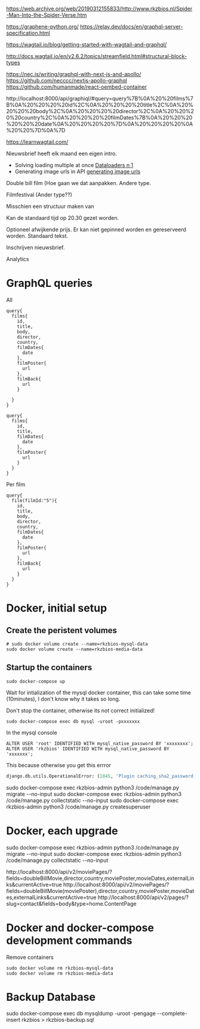 https://web.archive.org/web/20190312155833/http://www.rkzbios.nl/Spider-Man-Into-the-Spider-Verse.htm

https://graphene-python.org/
https://relay.dev/docs/en/graphql-server-specification.html

https://wagtail.io/blog/getting-started-with-wagtail-and-graphql/

http://docs.wagtail.io/en/v2.6.2/topics/streamfield.html#structural-block-types

https://nec.is/writing/graphql-with-next-js-and-apollo/
https://github.com/necccc/nextjs-apollo-graphql
https://github.com/humanmade/react-oembed-container

http://localhost:8000/api/graphiql/#query=query%7B%0A%20%20films%7B%0A%20%20%20%20id%2C%0A%20%20%20%20title%2C%0A%20%20%20%20body%2C%0A%20%20%20%20director%2C%0A%20%20%20%20country%2C%0A%20%20%20%20filmDates%7B%0A%20%20%20%20%20%20date%0A%20%20%20%20%7D%0A%20%20%20%20%0A%20%20%7D%0A%7D


https://learnwagtail.com/

Nieuwsbrief heeft elk maand een eigen intro.
* Solving loading multiple at once [Dataloaders n 1](
https://apirobot.me/posts/django-graphql-solving-n-1-problem-using-dataloaders)
* Generating image urls in API [generating image urls](https://stackoverflow.com/questions/45732594/wagtail-getting-generating-image-urls-from-json-api-or-directly)

Double  bill film (Hoe gaan we dat aanpakken.
Andere type.

Filmfestival (Ander type??)

Misschien een structuur maken van 

Kan de standaard tijd op 20.30 gezet worden.

Optioneel afwijkende prijs.
Er kan niet gepinned worden en gereserveerd worden.
Standaard tekst.

Inschrijven nieuwsbrief. 

Analytics

# GraphQL queries

All

```
query{
  films{
    id,
    title,
    body,
    director,
    country,
    filmDates{
      date
    },
    filmPoster{
      url
    },
    filmBack{
      url
    }
    
  }
}
```

```
query{
  films{
    id,
    title,
    filmDates{
      date
    },
    filmPoster{
      url
    }
  }
}
```
Per film

```
query{
  film(filmId:"5"){
    id,
    title,
    body,
    director,
    country,
    filmDates{
      date
    },
    filmPoster{
      url
    },
    filmBack{
      url
    }
  }
}
```

# Docker, initial setup

## Create the peristent volumes
```
# sudo docker volume create --name=rkzbios-mysql-data
sudo docker volume create --name=rkzbios-media-data
```

## Startup the containers

```
sudo docker-compose up 
```
Wait for intialization of the mysql docker container, this can take some time (10minutes), I don't know why it takes
so long.

Don't stop the container, otherwise its not correct initialized!

```
sudo docker-compose exec db mysql -uroot -pxxxxxxx
```

In the mysql console 
```
ALTER USER 'root' IDENTIFIED WITH mysql_native_password BY 'xxxxxxxx';
ALTER USER 'rkzbios' IDENTIFIED WITH mysql_native_password BY 'xxxxxxx';
```

This because otherwise you get this errror

```python
django.db.utils.OperationalError: (1045, 'Plugin caching_sha2_password could not be loaded: /usr//usr/lib/x86_64-linux-gnu/mariadb19/plugin/caching_sha2_password.so: cannot open shared object file: No such file or directory')
```

sudo docker-compose exec rkzbios-admin python3 /code/manage.py migrate --no-input
sudo docker-compose exec rkzbios-admin python3 /code/manage.py collectstatic --no-input
sudo docker-compose exec rkzbios-admin python3 /code/manage.py createsuperuser


# Docker, each upgrade

sudo docker-compose exec rkzbios-admin python3 /code/manage.py migrate --no-input
sudo docker-compose exec rkzbios-admin python3 /code/manage.py collectstatic --no-input



http://localhost:8000/api/v2/moviePages/?fields=doubleBillMovie,director,country,moviePoster,movieDates,externalLinks&currentActive=true
http://localhost:8000/api/v2/moviePages/?fields=doubleBillMovie(moviePoster),director,country,moviePoster,movieDates,externalLinks&currentActive=true
http://localhost:8000/api/v2/pages/?slug=contact&fields=body&type=home.ContentPage


# Docker and docker-compose development commands

Remove containers
```
sudo docker volume rm rkzbios-mysql-data
sudo docker volume rm rkzbios-media-data
```

# Backup Database
sudo docker-compose exec db mysqldump -uroot -pengage --complete-insert  rkzbios > rkzbios-backup.sql
